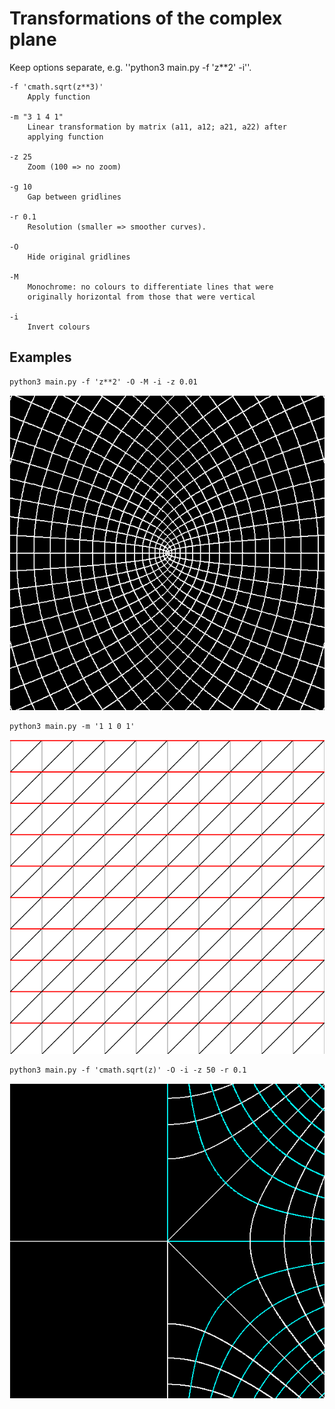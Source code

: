 # Transformations of the complex plane

Keep options separate, e.g. ''python3 main.py -f 'z\*\*2' -i''.

    -f 'cmath.sqrt(z**3)'
        Apply function
    
    -m "3 1 4 1"
        Linear transformation by matrix (a11, a12; a21, a22) after
        applying function
    
    -z 25
        Zoom (100 => no zoom)  
    
    -g 10
        Gap between gridlines
    
    -r 0.1
        Resolution (smaller => smoother curves).
    
    -O
        Hide original gridlines
    
    -M
        Monochrome: no colours to differentiate lines that were
        originally horizontal from those that were vertical
    
    -i
        Invert colours

## Examples

	python3 main.py -f 'z**2' -O -M -i -z 0.01

![z^2](square.png)

	python3 main.py -m '1 1 0 1'

![shear](shear.png)

	python3 main.py -f 'cmath.sqrt(z)' -O -i -z 50 -r 0.1

![square root](sqrt.png)
